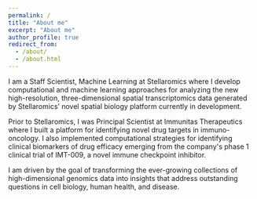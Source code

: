 ```yaml
---
permalink: /
title: "About me"
excerpt: "About me"
author_profile: true
redirect_from: 
  - /about/
  - /about.html
---
```

I am a Staff Scientist, Machine Learning at Stellaromics where I develop computational and machine learning approaches for analyzing the new high-resolution, three-dimensional spatial transcriptomics data generated by Stellaromics’ novel spatial biology platform currently in development. 

Prior to Stellaromics, I was Principal Scientist at Immunitas Therapeutics where I built a platform for identifying novel drug targets in immuno-oncology. I also implemented computational strategies for identifying clinical biomarkers of drug efficacy emerging from the company's phase 1 clinical trial of IMT-009, a novel immune checkpoint inhibitor.

I am driven by the goal of transforming the ever-growing collections of high-dimensional genomics data into insights that address outstanding questions in cell biology, human health, and disease.
